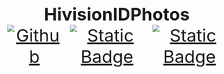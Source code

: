 <div style="display: flex; justify-content: center; align-items: center; text-align: center; font-size: 40px;">
  <div>
    <b>HivisionIDPhotos</b>
    <br>
    <div style="display: flex; justify-content: center; align-items: center; text-align: center;">
        <a href="https://github.com/xiaolin199912/HivisionIDPhotos"><img alt="Github" src="https://img.shields.io/static/v1?label=GitHub&message=GitHub&color=black"></a> &ensp;
        <a href="https://docs.qq.com/doc/DUkpBdk90eWZFS2JW" target="_blank"><img alt="Static Badge" src="https://img.shields.io/badge/WeChat-微信-4cb55e"></a> &ensp;
        <a href="https://github.com/Zeyi-Lin/HivisionIDPhotos/blob/master/docs/api_EN.md" target="_blank"><img alt="Static Badge" src="https://img.shields.io/badge/API_Docs-API文档-315bce"></a>
    </div>
  </div>
</div>